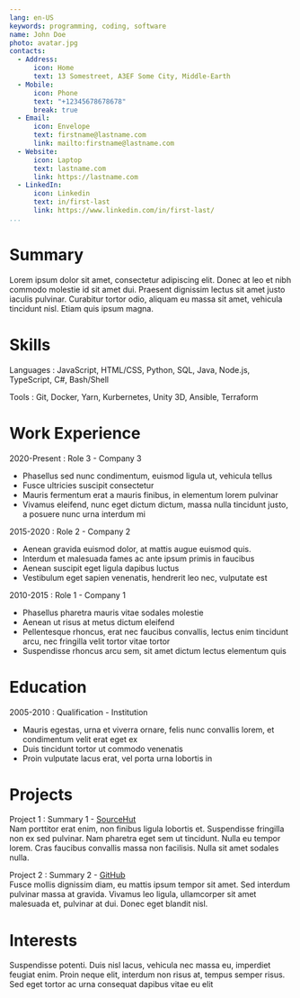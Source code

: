 ```yaml
---
lang: en-US
keywords: programming, coding, software
name: John Doe
photo: avatar.jpg
contacts:
  - Address:
      icon: Home
      text: 13 Somestreet, A3EF Some City, Middle-Earth
  - Mobile:
      icon: Phone
      text: "+12345678678678"
      break: true
  - Email:
      icon: Envelope
      text: firstname@lastname.com
      link: mailto:firstname@lastname.com
  - Website:
      icon: Laptop
      text: lastname.com
      link: https://lastname.com
  - LinkedIn:
      icon: Linkedin
      text: in/first-last
      link: https://www.linkedin.com/in/first-last/
...
```


<!-- I use Pandoc's 'pairs' pipe feature to create the left/right columns from the above
data. Pandoc appears to sort these alphabetically by key - I don't think this can be
changed! https://pandoc.org/MANUAL.html#pipes -->

# Summary

Lorem ipsum dolor sit amet, consectetur adipiscing elit. Donec at leo et nibh commodo
molestie id sit amet dui. Praesent dignissim lectus sit amet justo iaculis pulvinar.
Curabitur tortor odio, aliquam eu massa sit amet, vehicula tincidunt nisl. Etiam quis
ipsum magna.

# Skills

<!-- If you were wondering, I pulled these from the 'Most popular technologies' in the
2021 StackOverflow developer survey -->

Languages
: JavaScript, HTML/CSS, Python, SQL, Java, Node.js, TypeScript, C#, Bash/Shell

Tools
: Git, Docker, Yarn, Kurbernetes, Unity 3D, Ansible, Terraform

# Work Experience

2020-Present
: Role 3 - Company 3

- Phasellus sed nunc condimentum, euismod ligula ut, vehicula tellus
- Fusce ultricies suscipit consectetur
- Mauris fermentum erat a mauris finibus, in elementum lorem pulvinar
- Vivamus eleifend, nunc eget dictum dictum, massa nulla tincidunt justo, a posuere nunc
  urna interdum mi

2015-2020
: Role 2 - Company 2

- Aenean gravida euismod dolor, at mattis augue euismod quis.
- Interdum et malesuada fames ac ante ipsum primis in faucibus
- Aenean suscipit eget ligula dapibus luctus
- Vestibulum eget sapien venenatis, hendrerit leo nec, vulputate est


2010-2015
: Role 1 - Company 1

- Phasellus pharetra mauris vitae sodales molestie
- Aenean ut risus at metus dictum eleifend
- Pellentesque rhoncus, erat nec faucibus convallis, lectus enim tincidunt arcu, nec
  fringilla velit tortor vitae tortor
- Suspendisse rhoncus arcu sem, sit amet dictum lectus elementum quis

# Education

2005-2010
: Qualification - Institution

- Mauris egestas, urna et viverra ornare, felis nunc convallis lorem, et condimentum
  velit erat eget ex
- Duis tincidunt tortor ut commodo venenatis
- Proin vulputate lacus erat, vel porta urna lobortis in

# Projects

<!-- In order to have pandoc/latex indent the description block nicely, it is important
that the definition line ends with a double space, and that there is no new line. -->
Project 1
: Summary 1 - [SourceHut](https://git.sr.ht/~brhiggins/project1)  
Nam porttitor erat enim, non finibus ligula lobortis et. Suspendisse fringilla non ex
sed pulvinar. Nam pharetra eget sem ut tincidunt. Nulla eu tempor lorem. Cras faucibus
convallis massa non facilisis. Nulla sit amet sodales nulla. 

Project 2
: Summary 2 - [GitHub](https://github.com/user/project2)  
Fusce mollis dignissim
diam, eu mattis ipsum tempor sit amet. Sed interdum pulvinar massa at gravida. Vivamus
leo ligula, ullamcorper sit amet malesuada et, pulvinar at dui. Donec eget blandit nisl.

# Interests

Suspendisse potenti. Duis nisl lacus, vehicula nec massa eu, imperdiet feugiat enim.
Proin neque elit, interdum non risus at, tempus semper risus. Sed eget tortor ac urna
consequat dapibus vitae eu elit
